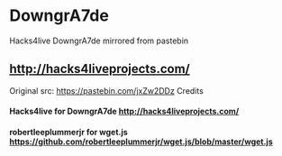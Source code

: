 # DowngrA7de
Hacks4live DowngrA7de mirrored from pastebin
## http://hacks4liveprojects.com/
Original src: https://pastebin.com/jxZw2DDz
Credits
#### Hacks4live for DowngrA7de http://hacks4liveprojects.com/
#### robertleeplummerjr for wget.js https://github.com/robertleeplummerjr/wget.js/blob/master/wget.js

